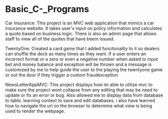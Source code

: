 # Basic_C-_Programs
 Car Insurance:
This project is an MVC web application that mimics a car insurance website. It takes user's input on policy information and calculates a quote based on business logic. There is also an admin page that allows staff to view all of the quotes that have beem issued.

TwentyOne:
Created a card game that I added funcitonality to it so dealers can shuffle the deck as many times as they want. If a user enters an incorrect format or a zero or even a negative number when asked to input bet and money balance and exception will be thrown and a message is customized by me to help guide the user to the playing the twentyone game or out the door if they trigger a custom fraudexception


NewsLetterAppMVC:
This project displays how im able to utilize mvc to make sure the project wont collapse from any editing that may be need to update or fix an error or bug. Also allowed me to display data from database to table. learning context to save and edit databases. i also have learned how to navigate the url on the browser to determine what view is being used to render the webpage.  
 


